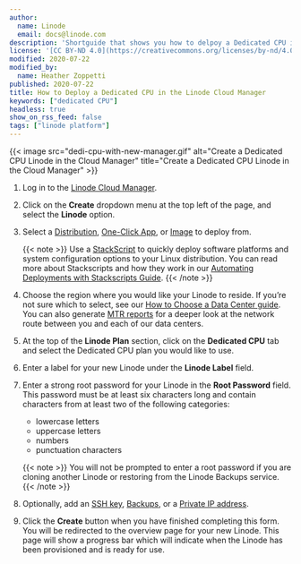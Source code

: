```yaml
---
author:
  name: Linode
  email: docs@linode.com
description: 'Shortguide that shows you how to delpoy a Dedicated CPU in the Linode Cloud Manager.'
license: '[CC BY-ND 4.0](https://creativecommons.org/licenses/by-nd/4.0)'
modified: 2020-07-22
modified_by:
  name: Heather Zoppetti
published: 2020-07-22
title: How to Deploy a Dedicated CPU in the Linode Cloud Manager
keywords: ["dedicated CPU"]
headless: true
show_on_rss_feed: false
tags: ["linode platform"]
---
```


{{< image src="dedi-cpu-with-new-manager.gif" alt="Create a Dedicated CPU Linode in the Cloud Manager" title="Create a Dedicated CPU Linode in the Cloud Manager" >}}

1. Log in to the [Linode Cloud Manager](https://cloud.linode.com).

1. Click on the **Create** dropdown menu at the top left of the page, and select the **Linode** option.

1. Select a [Distribution](/docs/quick-answers/linux/choosing-a-distribution/), [One-Click App](/docs/platform/one-click/how-to-use-one-click-apps-at-linode/), or [Image](/docs/platform/disk-images/linode-images/) to deploy from.

    {{< note >}}
Use a [StackScript](https://www.linode.com/stackscripts) to quickly deploy software platforms and system configuration options to your Linux distribution. You can read more about Stackscripts and how they work in our [Automating Deployments with Stackscripts Guide](/docs/platform/stackscripts/).
  {{< /note >}}

1. Choose the region where you would like your Linode to reside. If you’re not sure which to select, see our [How to Choose a Data Center guide](/docs/platform/how-to-choose-a-data-center/). You can also generate [MTR reports](/docs/networking/diagnostics/diagnosing-network-issues-with-mtr/) for a deeper look at the network route between you and each of our data centers.

1. At the top of the **Linode Plan** section, click on the **Dedicated CPU** tab and select the Dedicated CPU plan you would like to use.

1. Enter a label for your new Linode under the **Linode Label** field.

1. Enter a strong root password for your Linode in the **Root Password** field. This password must be at least six characters long and contain characters from at least two of the following categories:

    - lowercase letters
    - uppercase letters
    - numbers
    - punctuation characters

    {{< note >}}
You will not be prompted to enter a root password if you are cloning another Linode or restoring from the Linode Backups service.
{{< /note >}}

1. Optionally, add an [SSH key](/docs/security/authentication/use-public-key-authentication-with-ssh/#upload-your-ssh-key-to-the-cloud-manager), [Backups](/docs/platform/disk-images/linode-backup-service/), or a [Private IP address](/docs/platform/manager/remote-access/#adding-private-ip-addresses).

1. Click the **Create** button when you have finished completing this form. You will be redirected to the overview page for your new Linode. This page will show a progress bar which will indicate when the Linode has been provisioned and is ready for use.
